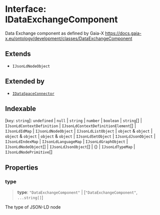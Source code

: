 # Interface: IDataExchangeComponent

Data Exchange component as defined by Gaia-X
https://docs.gaia-x.eu/ontology/development/classes/DataExchangeComponent

## Extends

- `IJsonLdNodeObject`

## Extended by

- [`IDataSpaceConnector`](IDataSpaceConnector.md)

## Indexable

\[`key`: `string`\]: `undefined` \| `null` \| `string` \| `number` \| `boolean` \| `string`[] \| `IJsonLdContextDefinition` \| `IJsonLdContextDefinitionElement`[] \| `IJsonLdIdMap` \| `IJsonLdNodeObject` \| `IJsonLdListObject` \| `object` & `object` \| `object` & `object` \| `object` & `object` \| `IJsonLdSetObject` \| `IJsonLdJsonObject` \| `IJsonLdIndexMap` \| `IJsonLdLanguageMap` \| `IJsonLdGraphObject` \| `IJsonLdNodeObject`[] \| `IJsonLdJsonObject`[] \| \{\} \| `IJsonLdTypeMap` \| `IJsonLdNodePrimitive`[]

## Properties

### type

> **type**: `"DataExchangeComponent"` \| \[`"DataExchangeComponent"`, `...string[]`\]

The type of JSON-LD node
